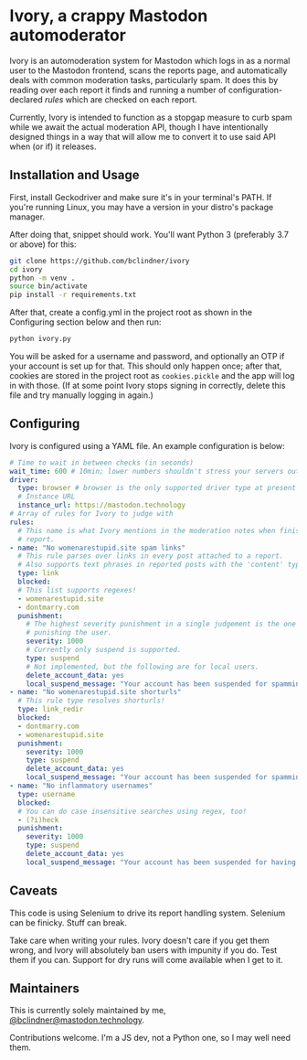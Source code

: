 # Ivory, a crappy Mastodon automoderator

Ivory is an automoderation system for Mastodon which logs in as a normal user to
the Mastodon frontend, scans the reports page, and automatically deals with
common moderation tasks, particularly spam. It does this by reading over each
report it finds and running a number of configuration-declared *rules* which are
checked on each report.

Currently, Ivory is intended to function as a stopgap measure to curb spam while
we await the actual moderation API, though I have intentionally designed things
in a way that will allow me to convert it to use said API when (or if) it
releases.

## Installation and Usage

First, install Geckodriver and make sure it's in your terminal's PATH. If you're
running Linux, you may have a version in your distro's package manager.

After doing that, snippet should work. You'll want Python 3 (preferably 3.7 or
above) for this:

```bash
git clone https://github.com/bclindner/ivory
cd ivory
python -m venv .
source bin/activate
pip install -r requirements.txt
```

After that, create a config.yml in the project root as shown in the Configuring
section below and then run:

```bash
python ivory.py
```

You will be asked for a username and password, and optionally an OTP if your
account is set up for that. This should only happen once; after that, cookies
are stored in the project root as `cookies.pickle` and the app will log in with
those. (If at some point Ivory stops signing in correctly, delete this file and
try manually logging in again.)

## Configuring

Ivory is configured using a YAML file. An example configuration is below:
```yaml
# Time to wait in between checks (in seconds)
wait_time: 600 # 10min; lower numbers shouldn't stress your servers out
driver:
  type: browser # browser is the only supported driver type at present
  # Instance URL
  instance_url: https://mastodon.technology
# Array of rules for Ivory to judge with
rules:
  # This name is what Ivory mentions in the moderation notes when finishing a
  # report.
- name: "No womenarestupid.site spam links"
  # This rule parses over links in every post attached to a report.
  # Also supports text phrases in reported posts with the 'content' type.
  type: link
  blocked:
  # This list supports regexes!
  - womenarestupid.site
  - dontmarry.com
  punishment:
    # The highest severity punishment in a single judgement is the one used when
    # punishing the user.
    severity: 1000
    # Currently only suspend is supported.
    type: suspend
    # Not implemented, but the following are for local users.
    delete_account_data: yes
    local_suspend_message: "Your account has been suspended for spamming."
- name: "No womenarestupid.site shorturls"
  # This rule type resolves shorturls!
  type: link_redir
  blocked:
  - dontmarry.com
  - womenarestupid.site
  punishment:
    severity: 1000
    type: suspend
    delete_account_data: yes
    local_suspend_message: "Your account has been suspended for spamming."
- name: "No inflammatory usernames"
  type: username
  blocked:
  # You can do case insensitive searches using regex, too!
  - (?i)heck
  punishment:
    severity: 1000
    type: suspend
    delete_account_data: yes
    local_suspend_message: "Your account has been suspended for having an inflammatory username."
```

## Caveats

This code is using Selenium to drive its report handling system. Selenium can be
finicky. Stuff can break.

Take care when writing your rules. Ivory doesn't care if you get them wrong, and
Ivory will absolutely ban users with impunity if you do. Test them if you can.
Support for dry runs will come available when I get to it.

## Maintainers

This is currently solely maintained by me,
[@bclindner@mastodon.technology](http://mastodon.technology/@bclindner).

Contributions welcome. I'm a JS dev, not a Python one, so I may well need
them.
